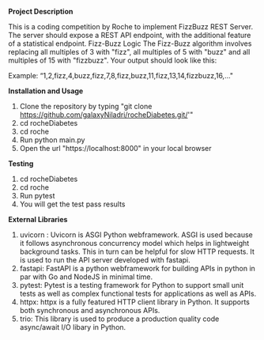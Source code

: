 **Project Description**

This is a coding competition by Roche to implement FizzBuzz REST Server. The server should expose a REST API endpoint, with the additional feature of a statistical endpoint.
Fizz-Buzz Logic
The Fizz-Buzz algorithm involves replacing all multiples of 3 with "fizz", all multiples of 5 with "buzz" and all multiples of 15 with "fizzbuzz". Your output should look like this:

Example: “1,2,fizz,4,buzz,fizz,7,8,fizz,buzz,11,fizz,13,14,fizzbuzz,16,..."

**Installation and Usage**
1. Clone the repository by typing "git clone https://github.com/galaxyNiladri/rocheDiabetes.git/'"
2. cd rocheDiabetes
3. cd roche
4. Run python main.py
5. Open the url "https://localhost:8000" in your local browser

**Testing**
1. cd rocheDiabetes
2. cd roche
3. Run pytest
4. You will get the test pass results

**External Libraries**
1. uvicorn : Uvicorn is ASGI Python webframework. ASGI is used because it follows asynchronous concurrency model which helps in lightweight background tasks. This in turn can be helpful for slow HTTP requests. It is used to run the API server developed with fastapi.
2. fastapi: FastAPI is a python webframework for building APIs in python in par with Go and NodeJS in minimal time.
3. pytest: Pytest is a testing framework for Python to support small unit tests as well as complex functional tests for applications as well as APIs.
4. httpx: httpx is a fully featured HTTP client library in Python. It supports both synchronous and asynchronous APIs.
5. trio: This library is used to produce a production quality code async/await I/O libary in Python.
